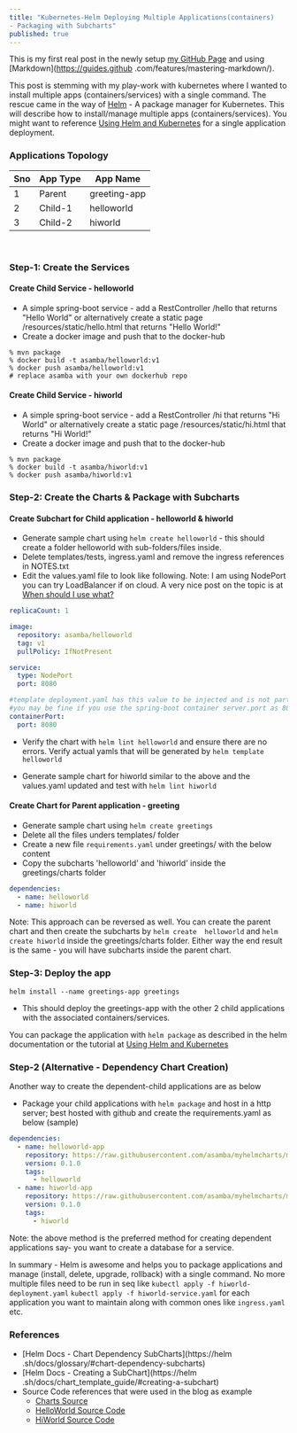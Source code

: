 ```yaml
---
title: "Kubernetes-Helm Deploying Multiple Applications(containers) 
- Packaging with Subcharts"
published: true
---
```


This is my first real post in the newly setup [my GitHub Page](https://asamba.github.io) and using [Markdown](https://guides.github
.com/features/mastering-markdown/).

This post is stemming with my play-work with kubernetes where I wanted to install multiple apps (containers/services) with a single command. The rescue came in the way of [Helm](https://helm.sh/) - A package manager for Kubernetes. This will describe how to install/manage multiple apps (containers/services). You might want to reference [Using Helm and Kubernetes](https://www.baeldung.com/kubernetes-helm) for a single application deployment.
 
### Applications Topology

| Sno | App Type | App Name |
| -------- | ------- | ------- | 
| 1 | Parent | greeting-app |
| 2 | Child-1 | helloworld |
| 3 | Child-2 | hiworld |

<br>

### Step-1: Create the Services

#### Create Child Service - helloworld 
* A simple spring-boot service -  add a RestController /hello 
that returns "Hello World" or alternatively create a static page 
/resources/static/hello.html that returns "Hello World!"
* Create a docker image and push that to the docker-hub

```console
% mvn package
% docker build -t asamba/helloworld:v1 
% docker push asamba/helloworld:v1
# replace asamba with your own dockerhub repo
```

#### Create Child Service - hiworld 
* A simple spring-boot service -  add a RestController /hi 
that returns "Hi World" or alternatively create a static page 
/resources/static/hi.html that returns "Hi World!"
* Create a docker image and push that to the docker-hub

```console
% mvn package
% docker build -t asamba/hiworld:v1 
% docker push asamba/hiworld:v1
```

### Step-2: Create the Charts & Package with Subcharts

#### Create Subchart for Child application - helloworld & hiworld
* Generate sample chart using `helm create helloworld` - this should create a folder helloworld with sub-folders/files inside. 
* Delete templates/tests, ingress.yaml and remove the ingress references in NOTES.txt
* Edit the values.yaml file to look like following. Note: I am using 
NodePort you can try LoadBalancer if on cloud. A very nice post on 
the topic is at [When should I use what?](https://medium.com/google-cloud/kubernetes-nodeport-vs-loadbalancer-vs-ingress-when-should-i-use-what-922f010849e0)

```yaml
replicaCount: 1

image:
  repository: asamba/helloworld
  tag: v1
  pullPolicy: IfNotPresent

service:
  type: NodePort
  port: 8080

#template deployment.yaml has this value to be injected and is not part of the generation
#you may be fine if you use the spring-boot container server.port as 80
containerPort:
  port: 8080
```

* Verify the chart with `helm lint helloworld` and ensure there are 
no errors. Verify actual yamls that will be generated by `helm template 
helloworld`

* Generate sample chart for hiworld similar to the above and the values.yaml updated and test with `helm lint hiworld` 

#### Create Chart for Parent application - greeting
* Generate sample chart using `helm create greetings` 
* Delete all the files unders templates/ folder
* Create a new file `requirements.yaml` under greetings/ with the below content
* Copy the subcharts 'helloworld' and 'hiworld' inside the 
greetings/charts folder

```yaml
dependencies:
  - name: helloworld
  - name: hiworld

```

Note: This approach can be reversed as well. You can create the 
parent chart and then create the subcharts by `helm create 
helloworld` and `helm create hiworld` inside the greetings/charts 
folder. Either way the end result is the same - you will have 
subcharts inside the parent chart.

### Step-3: Deploy the app

`helm install --name greetings-app greetings`

* This should deploy the greetings-app with the other 2 child applications with the associated containers/services.

You can package the application with `helm package` as described in the helm documentation or the tutorial at [Using Helm and Kubernetes](https://www.baeldung.com/kubernetes-helm)
 
### Step-2 (Alternative - Dependency Chart Creation) 
Another way to create the dependent-child applications are as below
* Package your child applications with `helm package` and host in a 
http server; best hosted with github and create the requirements.yaml as below (sample)

```yaml
dependencies:
  - name: helloworld-app
    repository: https://raw.githubusercontent.com/asamba/myhelmcharts/master/
    version: 0.1.0
    tags:
      - helloworld
  - name: hiworld-app
    repository: https://raw.githubusercontent.com/asamba/myhelmcharts/master/
    version: 0.1.0
    tags:
      - hiworld
```


Note: the above method is the preferred method for creating dependent applications say- you want to create a database for a service.

In summary - Helm is awesome and helps you to package applications 
and manage (install, delete, upgrade, rollback) with a single command.
 No more multiple files need to be run in seq like `kubectl apply -f hiworld-deployment.yaml` `kubectl apply -f hiworld-service.yaml` for each application you want to maintain along with common ones like `ingress.yaml` etc.

### References 
* [Helm Docs - Chart Dependency SubCharts](https://helm
.sh/docs/glossary/#chart-dependency-subcharts) 
* [Helm Docs - Creating a SubChart](https://helm
.sh/docs/chart_template_guide/#creating-a-subchart) 
* Source Code references that were used in the blog as example
  - [Charts Source](https://github.com/asamba/greetings-charts) 
  - [HelloWorld Source Code](https://github.com/asamba/helloworld)
  - [HiWorld Source Code](https://github.com/asamba/hiworld)
